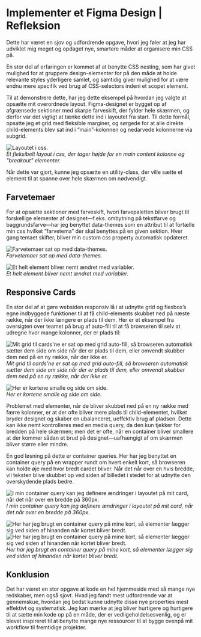 # Implementer et Figma Design | Refleksion

Dette har været en sjov og udfordrende opgave, hvori jeg føler at jeg har udviklet mig meget og opdaget nye, smartere måder at organisere min CSS på.

En stor del af erfaringen er kommet af at benytte CSS nesting, som har givet mulighed for at gruppere design-elementer for på den måde at holde relevante styles yderligere samlet, og samtidig giver mulighed for at være endnu mere specifik ved brug af CSS-selectors indeni et scopet element.

Til at demonstrere dette, har jeg dette eksempel på hvordan jeg valgte at opsætte mit overordnede layout. Figma-designet er bygget op af afgrænsede sektioner med skarpe farveskift, der fylder hele skærmen, og derfor var det vigtigt at tænke dette ind i layoutet fra start. Til dette formål, opsatte jeg et grid med fleksible marginer, og sørgede for at alle direkte child-elements blev sat ind i “main”-kolonnen og nedarvede kolonnerne via subgrid.

![Layoutet i css.](/src/assets/images/progress/layout.png)  
_Et fleksibelt layout i css, der tager højde for en main content kolonne og "breakout" elementer._

Når dette var gjort, kunne jeg opsætte en utility-class, der ville sætte et element til at spanne over hele skærmen om nødvendigt.

## Farvetemaer

For at opsætte sektioner med farveskift, hvori farvepaletten bliver brugt til forskellige elementer af designet—f.eks. ombytning på tekstfarve og baggrundsfarve—har jeg benyttet data-themes som en attribut til at fortælle min css hvilket “farvetema” der skal benyttes på en given sektion. Hver gang temaet skifter, bliver min custom css property automatisk opdateret.

![Farvetemaer sat op med data-themes.](/src/assets/images/progress/colorthemes.png)  
_Farvetemaer sat op med data-themes._

![Et helt element bliver nemt ændret med variabler.](/src/assets/images/progress/colorthemesdemo.png)  
_Et helt element bliver nemt ændret med variabler._

## Responsive Cards

En stor del af at gøre websiden responsiv lå i at udnytte grid og flexbox’s egne indbyggede funktioner til at få child-elements skubbet ned på næste række, når der ikke længere er plads til dem. Her er et eksempel fra oversigten over teamet på brug af auto-fill til at få browseren til selv at udregne hvor mange kolonner, der er plads til:

![Mit grid til cards'ne er sat op med grid auto-fill, så browseren automatisk sætter dem side om side når der er plads til dem, eller omvendt skubber dem ned på en ny række, når der ikke er.](/src/assets/images/progress/cardsrow.png)  
_Mit grid til cards'ne er sat op med grid auto-fill, så browseren automatisk sætter dem side om side når der er plads til dem, eller omvendt skubber dem ned på en ny række, når der ikke er._

![Her er kortene smalle og side om side.](/src/assets/images/progress/cardsrowdemo.png)  
_Her er kortene smalle og side om side._

Problemet med elementer, når de bliver skubbet ned på en ny række med færre kolonner, er at der ofte bliver mere plads til child-elementet, hvilket bryder designet og skaber en ubalanceret, ueffektiv brug af pladsen. Dette kan ikke nemt kontrolleres med en media query, da den kun tjekker for bredden på hele skærmen; men det er ofte, når en container bliver smallere at der kommer sådan et brud på designet—uafhængigt af om skærmen bliver større eller mindre.

En god løsning på dette er container queries. Her har jeg benyttet en container query på en wrapper rundt om hvert enkelt kort, så browseren kan holde øje med hvor bredt cardet bliver. Når det når over en hvis bredde, vil teksten blive skubbet op ved siden af billedet i stedet for at udnytte den overskydende plads bedre.

![I min container query kan jeg definere ændringer i layoutet på mit card, når det når over en bredde på 360px.](/src/assets/images/progress/cardscontainerquery.png)  
_I min container query kan jeg definere ændringer i layoutet på mit card, når det når over en bredde på 360px._

![Her har jeg brugt en container query på mine kort, så elementer lægger sig ved siden af hinanden når kortet bliver bredt.](/src/assets/images/progress/cardscontainerquerydemo.png)
![Her har jeg brugt en container query på mine kort, så elementer lægger sig ved siden af hinanden når kortet bliver bredt.](/src/assets/images/progress/cardscontainerquerydemo2.png)  
_Her har jeg brugt en container query på mine kort, så elementer lægger sig ved siden af hinanden når kortet bliver bredt._

## Konklusion

Det har været en stor opgave at kode en hel hjemmeside med så mange nye redskaber, men også sjovt. Hvad jeg fandt mest udfordrende var at gennemskue, hvordan jeg bedst kunne udnytte disse nye properties mest effektivt og systematisk. Jeg kan mærke at jeg bliver hurtigere og hurtigere til at sætte min kode op på en måde, der er vedligeholdelsesvenlig, og er blevet inspireret til at benytte mange nye ressourcer til at bygge ovenpå mit workflow til fremtidige projekter.
